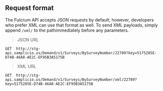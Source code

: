 ## Request format

The Fulcrum API accepts JSON requests by default; however, developers who prefer XML can use that format as well. To send XML payloads, simply append `/xml/` to the pathimmediately before any parameters. 

> JSON URL

```GET  http://stg-api.samplicio.us/Demand/v1/Surveys/BySurveyNumber/22789?key=5175285E-D74B-46A8-AE2C-EF95B3A5175B```

> XML URL

```GET  http://stg-api.samplicio.us/Demand/v1/Surveys/BySurveyNumber/xml/22789?key=5175285E-D74B-46A8-AE2C-EF95B3A5175B```
